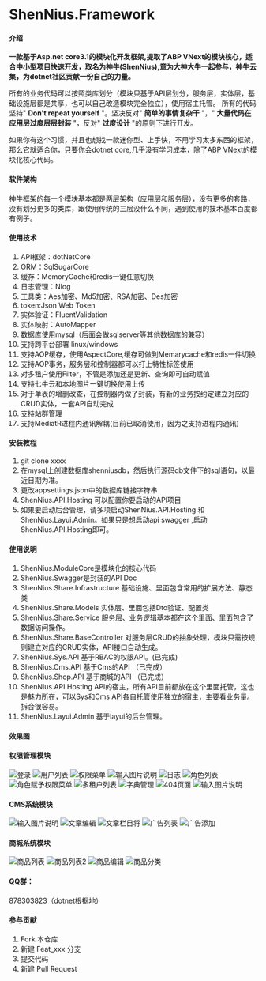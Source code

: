 # ShenNius.Framework

#### 介绍


 **一款基于Asp.net core3.1的模块化开发框架,提取了ABP VNext的模块核心，适合中小型项目快速开发，取名为神牛(ShenNius),意为大神大牛一起参与，神牛云集，为dotnet社区贡献一份自己的力量。** 

 所有的业务代码可以按照类库划分（模块只基于API层划分，服务层，实体层，基础设施层都是共享，也可以自己改造模块完全独立），使用宿主托管。
 所有的代码坚持" **Don't repeat yourself** "。坚决反对" **简单的事情复杂干** "，" **大量代码在应用层过度层层封装** "，反对" **过度设计** "的原则下进行开发。

 如果你有这个习惯，并且也想找一款迷你型、上手快，不用学习太多东西的框架，那么它就适合你，只要你会dotnet core,几乎没有学习成本，除了ABP VNext的模块化核心代码。
#### 软件架构
 神牛框架的每一个模块基本都是两层架构（应用层和服务层），没有更多的套路，没有划分更多的类库，跟使用传统的三层没什么不同，遇到使用的技术基本百度都有例子。

#### 使用技术

1. API框架：dotNetCore 
1. ORM：SqlSugarCore 
1. 缓存：MemoryCache和redis一键任意切换
1. 日志管理：Nlog
1. 工具类：Aes加密、Md5加密、RSA加密、Des加密  
1. token:Json Web Token
1. 实体验证：FluentValidation
1. 实体映射：AutoMapper
1. 数据库使用mysql（后面会做sqlserver等其他数据库的兼容）
1. 支持跨平台部署 linux/windows
1. 支持AOP缓存，使用AspectCore,缓存可做到Memarycache和redis一件切换
1. 支持AOP事务，服务层和控制器都可以打上特性标签使用
1. 对多租户使用Filter，不管是添加还是更新、查询即可自动赋值
1. 支持七牛云和本地图片一键切换使用上传
1. 对于单表的增删改查，在控制器内做了封装，有新的业务按约定建立对应的CRUD实体，一套API自动完成
1. 支持站群管理
1. 支持MediatR进程内通讯解耦(目前已取消使用，因为之支持进程内通讯)


#### 安装教程

1.  git clone  xxxx
2.  在mysql上创建数据库shenniusdb，然后执行源码db文件下的sql语句，以最近日期为准。
3.  更改appsettings.json中的数据库链接字符串
4.  ShenNius.API.Hosting 可以配置你要启动的API项目
5.  如果要启动后台管理，请多项启动ShenNius.API.Hosting  和ShenNius.Layui.Admin。如果只是想启动api swagger ,启动ShenNius.API.Hosting即可。

#### 使用说明

1.   ShenNius.ModuleCore是模块化的核心代码
2.   ShenNius.Swagger是封装的API Doc
3.   ShenNius.Share.Infrastructure 基础设施、里面包含常用的扩展方法、静态类
4.   ShenNius.Share.Models 实体层、里面包括Dto验证、配置类
5.   ShenNius.Share.Service 服务层、业务逻辑基本都在这个里面、里面包含了数据访问操作。
6.   ShenNius.Share.BaseController 对服务层CRUD的抽象处理，模块只需按规则建立对应的CRUD实体，API接口自动生成。
7.   ShenNius.Sys.API  基于RBAC的权限API。(已完成)
8.   ShenNius.Cms.API  基于Cms的API （已完成）
9.   ShenNius.Shop.API  基于商城的API （已完成）
10.  ShenNius.API.Hosting API的宿主，所有API目前都放在这个里面托管，这也是魅力所在，可以Sys和Cms API各自托管使用独立的宿主，主要看业务量。拆合很容易。
11.  ShenNius.Layui.Admin 基于layui的后台管理。

#### 效果图
  #### 权限管理模块
![登录](https://images.gitee.com/uploads/images/2021/1001/200307_6fa1bb44_1173871.png "QQ截图20210927213829_gaitubao_1399x787.png")
![用户列表](https://images.gitee.com/uploads/images/2021/0925/235614_89800b14_1173871.png "sys-user.png")
![权限菜单](https://images.gitee.com/uploads/images/2021/0925/235838_37691e67_1173871.png "sys-menu.png")
![输入图片说明](https://images.gitee.com/uploads/images/2021/0925/235909_4c7185de_1173871.png "sys-menu-edit.png")
![日志](https://images.gitee.com/uploads/images/2021/0927/220143_65141036_1173871.png "sys-log.png")
![角色列表](https://images.gitee.com/uploads/images/2021/0927/220202_2220b39c_1173871.png "sys-role.png")
![角色赋予权限菜单](https://images.gitee.com/uploads/images/2021/0927/220220_98eeadcf_1173871.png "sys-role-menu.png")
![多租户列表](https://images.gitee.com/uploads/images/2021/0927/220246_a7f94f1e_1173871.png "sys-tenant.png")
![字典管理](https://images.gitee.com/uploads/images/2021/0927/220307_c9bedea9_1173871.png "sys-config.png")
![404页面](https://images.gitee.com/uploads/images/2021/0927/220323_f940ac46_1173871.png "404.png")
![输入图片说明](https://images.gitee.com/uploads/images/2021/0304/164851_824fb005_1173871.png "1.PNG")
  #### CMS系统模块
![输入图片说明](https://images.gitee.com/uploads/images/2021/0927/220844_6f81e7f8_1173871.png "article.png")
![文章编辑](https://images.gitee.com/uploads/images/2021/0927/220609_911f705d_1173871.png "article-editpng.png")
![文章栏目将](https://images.gitee.com/uploads/images/2021/0927/220630_db845562_1173871.png "column.png")
![广告列表](https://images.gitee.com/uploads/images/2021/0927/220643_c0c4885d_1173871.png "adv.png")
![广告添加](https://images.gitee.com/uploads/images/2021/0927/220704_d03f4bc4_1173871.png "adv-add.png")
  #### 商城系统模块
![商品列表](https://images.gitee.com/uploads/images/2021/0927/220934_03c65880_1173871.png "goods.png")
![商品列表2](https://images.gitee.com/uploads/images/2021/0927/220950_1b6df0a5_1173871.png "goods-2.png")
![商品编辑](https://images.gitee.com/uploads/images/2021/0927/221005_423e3c97_1173871.png "goods-edit.png")
![商品分类](https://images.gitee.com/uploads/images/2021/0927/221028_39281d75_1173871.png "category.png")
#### QQ群：

878303823（dotnet根据地）

#### 参与贡献

1.  Fork 本仓库
2.  新建 Feat_xxx 分支
3.  提交代码
4.  新建 Pull Request

